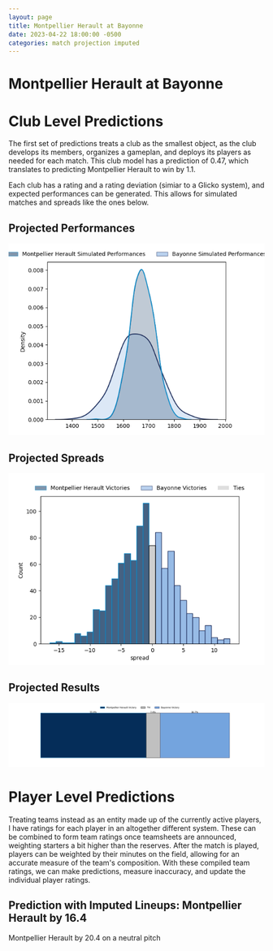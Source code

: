```yaml
---  
layout: page  
title: Montpellier Herault at Bayonne  
date: 2023-04-22 18:00:00 -0500  
categories: match projection imputed  
---
```

# Montpellier Herault at Bayonne

# Club Level Predictions


The first set of predictions treats a club as the smallest object, as the club develops its members, organizes a gameplan, and deploys its players as needed for each match. This club model has a prediction of 0.47, which translates to predicting Montpellier Herault to win by 1.1.

Each club has a rating and a rating deviation (simiar to a Glicko system), and expected performances can be generated. This allows for simulated matches and spreads like the ones below.
## Projected Performances


![Projected Performances](plots/performances_2023-04-22-Bayonne-MontpellierHerault.png)
## Projected Spreads


![Projected Spreads](plots/spreads_2023-04-22-Bayonne-MontpellierHerault.png)
## Projected Results


![Projected Results](plots/resultbar_2023-04-22-Bayonne-MontpellierHerault.png)
# Player Level Predictions


Treating teams instead as an entity made up of the currently active players, I have ratings for each player in an altogether different system. These can be combined to form team ratings once teamsheets are announced, weighting starters a bit higher than the reserves. After the match is played, players can be weighted by their minutes on the field, allowing for an accurate measure of the team's composition. With these compiled team ratings, we can make predictions, measure inaccuracy, and update the individual player ratings.
## Prediction with Imputed Lineups: Montpellier Herault by 16.4


Montpellier Herault by 20.4 on a neutral pitch

